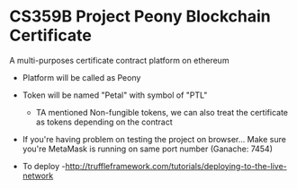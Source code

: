 # CS359B Project Peony Blockchain Certificate  
A multi-purposes certificate contract platform on ethereum 

- Platform will be called as Peony
- Token will be named "Petal"  with symbol of "PTL"
    - TA mentioned Non-fungible tokens, we can also treat the certificate as tokens depending on the contract


- If you're having problem on testing the project on browser...
Make sure you're MetaMask is running on same port number (Ganache: 7454)

- To deploy
    -http://truffleframework.com/tutorials/deploying-to-the-live-network

